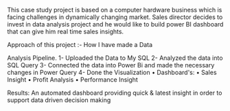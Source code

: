 This case study project is based on a computer hardware business which is facing challenges in dynamically changing market. Sales director decides to invest in data analysis project and he would like to build power BI dashboard that can give him real time sales insights. 

Approach of this project :- How I have made a Data 

Analysis Pipeline. 1- Uploaded the Data to My SQL
2- Analyzed the data into SQL Query 3- Connected 
the data into Power Bi and made the necessary
changes in Power Query 4- Done the Visualization
• Dashboard's:
• Sales Insight
• Profit Analysis
• Performance Insight

Results: An automated dashboard providing quick & 
latest insight in order to support data driven decision 
making
